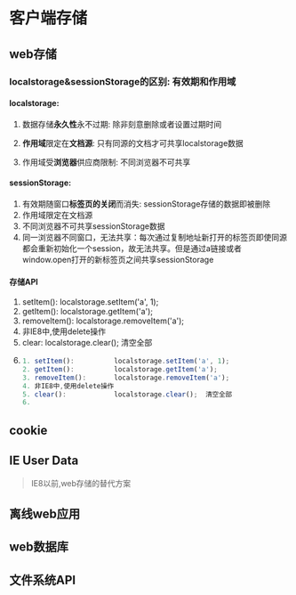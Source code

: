# 客户端存储

## web存储

### localstorage&sessionStorage的区别: 有效期和作用域

#### localstorage:

1. 数据存储**永久性**永不过期: 除非刻意删除或者设置过期时间

2. **作用域**限定在**文档源**: 只有同源的文档才可共享localstorage数据

3. 作用域受**浏览器**供应商限制: 不同浏览器不可共享

#### sessionStorage:

1. 有效期随窗口**标签页的关闭**而消失: sessionStorage存储的数据即被删除
2. 作用域限定在文档源
3. 不同浏览器不可共享sessionStorage数据
4. 同一浏览器不同窗口，无法共享：每次通过复制地址新打开的标签页即使同源都会重新初始化一个session，故无法共享。但是通过a链接或者window.open打开的新标签页之间共享sessionStorage

#### 存储API

1. setItem\(\):          localstorage.setItem\('a', 1\);
2. getItem\(\):          localstorage.getItem\('a'\);
3. removeItem\(\):   localstorage.removeItem\('a'\);
4. 非IE8中,使用delete操作
5. clear:                  localstorage.clear\(\);  清空全部
6. ```js
   1. setItem():          localstorage.setItem('a', 1);
   2. getItem():          localstorage.getItem('a');
   3. removeItem():       localstorage.removeItem('a');
   4. 非IE8中,使用delete操作
   5. clear():            localstorage.clear();  清空全部
   6. 
   ```

## cookie

## IE User Data

> IE8以前,web存储的替代方案

## 离线web应用

## web数据库

## 文件系统API



